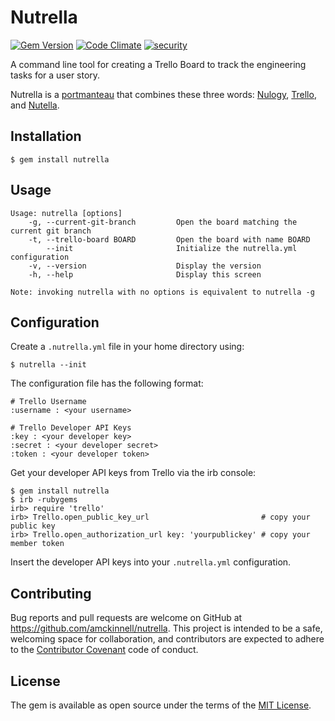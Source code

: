 # Nutrella

[![Gem Version](https://badge.fury.io/rb/nutrella.svg)](https://badge.fury.io/rb/nutrella)
[![Code Climate](https://codeclimate.com/github/amckinnell/nutrella/badges/gpa.svg)](https://codeclimate.com/github/amckinnell/nutrella)
[![security](https://hakiri.io/github/amckinnell/nutrella/master.svg)](https://hakiri.io/github/amckinnell/nutrella/master)

A command line tool for creating a Trello Board to track the engineering tasks for a user story.

Nutrella is a [portmanteau](https://en.wikipedia.org/wiki/Portmanteau) that combines these three words:
[Nulogy](http://nulogy.com/), [Trello](http://trello.com/), and [Nutella](http://www.nutella.com/).


## Installation

    $ gem install nutrella


## Usage

    Usage: nutrella [options]
        -g, --current-git-branch         Open the board matching the current git branch
        -t, --trello-board BOARD         Open the board with name BOARD
            --init                       Initialize the nutrella.yml configuration
        -v, --version                    Display the version
        -h, --help                       Display this screen

    Note: invoking nutrella with no options is equivalent to nutrella -g


## Configuration

Create a `.nutrella.yml` file in your home directory using:

    $ nutrella --init

The configuration file has the following format:

    # Trello Username
    :username : <your username>

    # Trello Developer API Keys
    :key : <your developer key>
    :secret : <your developer secret>
    :token : <your developer token>

Get your developer API keys from Trello via the irb console:

    $ gem install nutrella
    $ irb -rubygems
    irb> require 'trello'
    irb> Trello.open_public_key_url                         # copy your public key
    irb> Trello.open_authorization_url key: 'yourpublickey' # copy your member token

Insert the developer API keys into your `.nutrella.yml` configuration.


## Contributing

Bug reports and pull requests are welcome on GitHub at https://github.com/amckinnell/nutrella.
This project is intended to be a safe, welcoming space for collaboration, and contributors are
expected to adhere to the [Contributor Covenant](http://contributor-covenant.org) code of conduct.


## License

The gem is available as open source under the terms of the [MIT License](http://opensource.org/licenses/MIT).
